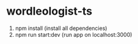 # wordleologist-ts

1. npm install (install all dependencies)
2. npm run start:dev (run app on localhost:3000)
